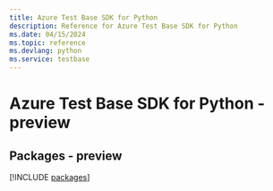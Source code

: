 ```yaml
---
title: Azure Test Base SDK for Python
description: Reference for Azure Test Base SDK for Python
ms.date: 04/15/2024
ms.topic: reference
ms.devlang: python
ms.service: testbase
---
```

# Azure Test Base SDK for Python - preview
## Packages - preview
[!INCLUDE [packages](test-base-index.md)]